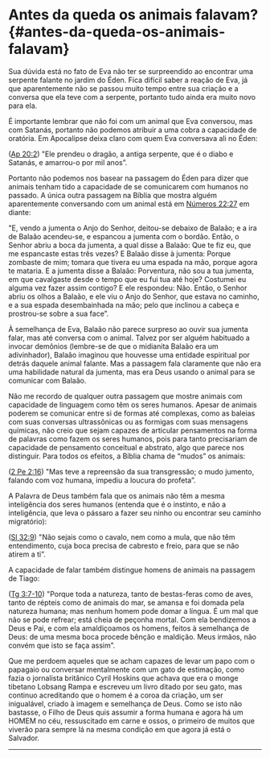 # Antes da queda os animais falavam? {#antes-da-queda-os-animais-falavam}

Sua dúvida está no fato de Eva não ter se surpreendido ao encontrar uma serpente falante no jardim do Éden. Fica difícil saber a reação de Eva, já que aparentemente não se passou muito tempo entre sua criação e a conversa que ela teve com a serpente, portanto tudo ainda era muito novo para ela.

É importante lembrar que não foi com um animal que Eva conversou, mas com Satanás, portanto não podemos atribuir a uma cobra a capacidade de oratória. Em Apocalipse deixa claro com quem Eva conversava ali no Éden:

([Ap 20:2](http://bibliaonline.com.br/acf/ap/20/2)) &quot;Ele prendeu o dragão, a antiga serpente, que é o diabo e Satanás, e amarrou-o por mil anos”.

Portanto não podemos nos basear na passagem do Éden para dizer que animais tenham tido a capacidade de se comunicarem com humanos no passado. A única outra passagem na Bíblia que mostra alguém aparentemente conversando com um animal está em [Números 22:27](http://bibliaonline.com.br/acf/nm/22/27) em diante:

&quot;E, vendo a jumenta o Anjo do Senhor, deitou-se debaixo de Balaão; e a ira de Balaão acendeu-se, e espancou a jumenta com o bordão. Então, o Senhor abriu a boca da jumenta, a qual disse a Balaão: Que te fiz eu, que me espancaste estas três vezes? E Balaão disse à jumenta: Porque zombaste de mim; tomara que tivera eu uma espada na mão, porque agora te mataria. E a jumenta disse a Balaão: Porventura, não sou a tua jumenta, em que cavalgaste desde o tempo que eu fui tua até hoje? Costumei eu alguma vez fazer assim contigo? E ele respondeu: Não. Então, o Senhor abriu os olhos a Balaão, e ele viu o Anjo do Senhor, que estava no caminho, e a sua espada desembainhada na mão; pelo que inclinou a cabeça e prostrou-se sobre a sua face”.

À semelhança de Eva, Balaão não parece surpreso ao ouvir sua jumenta falar, mas até conversa com o animal. Talvez por ser alguém habituado a invocar demônios (lembre-se de que o midianita Balaão era um adivinhador), Balaão imaginou que houvesse uma entidade espiritual por detrás daquele animal falante. Mas a passagem fala claramente que não era uma habilidade natural da jumenta, mas era Deus usando o animal para se comunicar com Balaão.

Não me recordo de qualquer outra passagem que mostre animais com capacidade de linguagem como têm os seres humanos. Apesar de animais poderem se comunicar entre si de formas até complexas, como as baleias com suas conversas ultrassônicas ou as formigas com suas mensagens químicas, não creio que sejam capazes de articular pensamentos na forma de palavras como fazem os seres humanos, pois para tanto precisariam de capacidade de pensamento conceitual e abstrato, algo que parece nos distinguir. Para todos os efeitos, a Bíblia chama de “mudos” os animais:

([2 Pe 2:16](http://bibliaonline.com.br/acf/2pe/2/16)) &quot;Mas teve a repreensão da sua transgressão; o mudo jumento, falando com voz humana, impediu a loucura do profeta”.

A Palavra de Deus também fala que os animais não têm a mesma inteligência dos seres humanos (entenda que é o instinto, e não a inteligência, que leva o pássaro a fazer seu ninho ou encontrar seu caminho migratório):

([Sl 32:9](http://bibliaonline.com.br/acf/sl/32/9)) &quot;Não sejais como o cavalo, nem como a mula, que não têm entendimento, cuja boca precisa de cabresto e freio, para que se não atirem a ti”.

A capacidade de falar também distingue homens de animais na passagem de Tiago:

([Tg 3:7-10](http://bibliaonline.com.br/acf/tg/3/7-10)) &quot;Porque toda a natureza, tanto de bestas-feras como de aves, tanto de répteis como de animais do mar, se amansa e foi domada pela natureza humana; mas nenhum homem pode domar a língua. É um mal que não se pode refrear; está cheia de peçonha mortal. Com ela bendizemos a Deus e Pai, e com ela amaldiçoamos os homens, feitos à semelhança de Deus: de uma mesma boca procede bênção e maldição. Meus irmãos, não convém que isto se faça assim”.

Que me perdoem aqueles que se acham capazes de levar um papo com o papagaio ou conversar mentalmente com um gato de estimação, como fazia o jornalista britânico Cyril Hoskins que achava que era o monge tibetano Lobsang Rampa e escreveu um livro ditado por seu gato, mas continuo acreditando que o homem é a coroa da criação, um ser inigualável, criado à imagem e semelhança de Deus. Como se isto não bastasse, o Filho de Deus quis assumir a forma humana e agora há um HOMEM no céu, ressuscitado em carne e ossos, o primeiro de muitos que viverão para sempre lá na mesma condição em que agora já está o Salvador.

*****